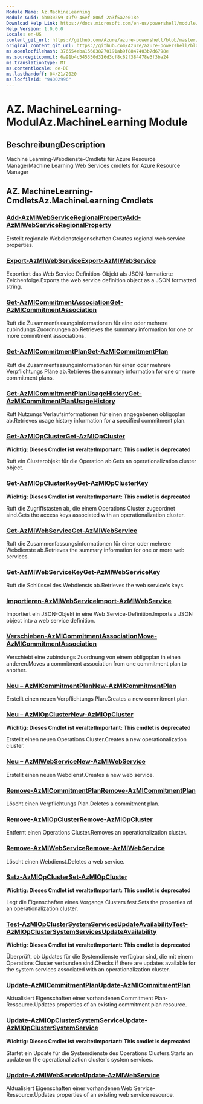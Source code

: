 ```yaml
---
Module Name: Az.MachineLearning
Module Guid: bb030259-49f9-46ef-806f-2a3f5a2e018e
Download Help Link: https://docs.microsoft.com/en-us/powershell/module/az.machinelearning
Help Version: 1.0.0.0
Locale: en-US
content_git_url: https://github.com/Azure/azure-powershell/blob/master/src/MachineLearning/MachineLearning/help/Az.MachineLearning.md
original_content_git_url: https://github.com/Azure/azure-powershell/blob/master/src/MachineLearning/MachineLearning/help/Az.MachineLearning.md
ms.openlocfilehash: 376554eba156838270191ab9f8847403b7d6798e
ms.sourcegitcommit: 6a91b4c545350d316d3cf8c62f384478e3f3ba24
ms.translationtype: MT
ms.contentlocale: de-DE
ms.lasthandoff: 04/21/2020
ms.locfileid: "94002996"
---
```

# <span data-ttu-id="e0247-101">AZ. MachineLearning-Modul</span><span class="sxs-lookup"><span data-stu-id="e0247-101">Az.MachineLearning Module</span></span>
## <span data-ttu-id="e0247-102">Beschreibung</span><span class="sxs-lookup"><span data-stu-id="e0247-102">Description</span></span>
<span data-ttu-id="e0247-103">Machine Learning-Webdienste-Cmdlets für Azure Resource Manager</span><span class="sxs-lookup"><span data-stu-id="e0247-103">Machine Learning Web Services cmdlets for Azure Resource Manager</span></span>

## <span data-ttu-id="e0247-104">AZ. MachineLearning-Cmdlets</span><span class="sxs-lookup"><span data-stu-id="e0247-104">Az.MachineLearning Cmdlets</span></span>
### [<span data-ttu-id="e0247-105">Add-AzMlWebServiceRegionalProperty</span><span class="sxs-lookup"><span data-stu-id="e0247-105">Add-AzMlWebServiceRegionalProperty</span></span>](Add-AzMlWebServiceRegionalProperty.md)
<span data-ttu-id="e0247-106">Erstellt regionale Webdiensteigenschaften.</span><span class="sxs-lookup"><span data-stu-id="e0247-106">Creates regional web service properties.</span></span>

### [<span data-ttu-id="e0247-107">Export-AzMlWebService</span><span class="sxs-lookup"><span data-stu-id="e0247-107">Export-AzMlWebService</span></span>](Export-AzMlWebService.md)
<span data-ttu-id="e0247-108">Exportiert das Web Service Definition-Objekt als JSON-formatierte Zeichenfolge.</span><span class="sxs-lookup"><span data-stu-id="e0247-108">Exports the web service definition object as a JSON formatted string.</span></span>

### [<span data-ttu-id="e0247-109">Get-AzMlCommitmentAssociation</span><span class="sxs-lookup"><span data-stu-id="e0247-109">Get-AzMlCommitmentAssociation</span></span>](Get-AzMlCommitmentAssociation.md)
<span data-ttu-id="e0247-110">Ruft die Zusammenfassungsinformationen für eine oder mehrere zubindungs Zuordnungen ab.</span><span class="sxs-lookup"><span data-stu-id="e0247-110">Retrieves the summary information for one or more commitment associations.</span></span>

### [<span data-ttu-id="e0247-111">Get-AzMlCommitmentPlan</span><span class="sxs-lookup"><span data-stu-id="e0247-111">Get-AzMlCommitmentPlan</span></span>](Get-AzMlCommitmentPlan.md)
<span data-ttu-id="e0247-112">Ruft die Zusammenfassungsinformationen für einen oder mehrere Verpflichtungs Pläne ab.</span><span class="sxs-lookup"><span data-stu-id="e0247-112">Retrieves the summary information for one or more commitment plans.</span></span>

### [<span data-ttu-id="e0247-113">Get-AzMlCommitmentPlanUsageHistory</span><span class="sxs-lookup"><span data-stu-id="e0247-113">Get-AzMlCommitmentPlanUsageHistory</span></span>](Get-AzMlCommitmentPlanUsageHistory.md)
<span data-ttu-id="e0247-114">Ruft Nutzungs Verlaufsinformationen für einen angegebenen obligoplan ab.</span><span class="sxs-lookup"><span data-stu-id="e0247-114">Retrieves usage history information for a specified commitment plan.</span></span>

### [<span data-ttu-id="e0247-115">Get-AzMlOpCluster</span><span class="sxs-lookup"><span data-stu-id="e0247-115">Get-AzMlOpCluster</span></span>](Get-AzMlOpCluster.md)
<span data-ttu-id="e0247-116">**Wichtig: Dieses Cmdlet ist veraltet**</span><span class="sxs-lookup"><span data-stu-id="e0247-116">**Important: This cmdlet is deprecated**</span></span>

<span data-ttu-id="e0247-117">Ruft ein Clusterobjekt für die Operation ab.</span><span class="sxs-lookup"><span data-stu-id="e0247-117">Gets an operationalization cluster object.</span></span>

### [<span data-ttu-id="e0247-118">Get-AzMlOpClusterKey</span><span class="sxs-lookup"><span data-stu-id="e0247-118">Get-AzMlOpClusterKey</span></span>](Get-AzMlOpClusterKey.md)
<span data-ttu-id="e0247-119">**Wichtig: Dieses Cmdlet ist veraltet**</span><span class="sxs-lookup"><span data-stu-id="e0247-119">**Important: This cmdlet is deprecated**</span></span>

<span data-ttu-id="e0247-120">Ruft die Zugriffstasten ab, die einem Operations Cluster zugeordnet sind.</span><span class="sxs-lookup"><span data-stu-id="e0247-120">Gets the access keys associated with an operationalization cluster.</span></span>

### [<span data-ttu-id="e0247-121">Get-AzMlWebService</span><span class="sxs-lookup"><span data-stu-id="e0247-121">Get-AzMlWebService</span></span>](Get-AzMlWebService.md)
<span data-ttu-id="e0247-122">Ruft die Zusammenfassungsinformationen für einen oder mehrere Webdienste ab.</span><span class="sxs-lookup"><span data-stu-id="e0247-122">Retrieves the summary information for one or more web services.</span></span>

### [<span data-ttu-id="e0247-123">Get-AzMlWebServiceKey</span><span class="sxs-lookup"><span data-stu-id="e0247-123">Get-AzMlWebServiceKey</span></span>](Get-AzMlWebServiceKey.md)
<span data-ttu-id="e0247-124">Ruft die Schlüssel des Webdiensts ab.</span><span class="sxs-lookup"><span data-stu-id="e0247-124">Retrieves the web service's keys.</span></span>

### [<span data-ttu-id="e0247-125">Importieren-AzMlWebService</span><span class="sxs-lookup"><span data-stu-id="e0247-125">Import-AzMlWebService</span></span>](Import-AzMlWebService.md)
<span data-ttu-id="e0247-126">Importiert ein JSON-Objekt in eine Web Service-Definition.</span><span class="sxs-lookup"><span data-stu-id="e0247-126">Imports a JSON object into a web service definition.</span></span>

### [<span data-ttu-id="e0247-127">Verschieben-AzMlCommitmentAssociation</span><span class="sxs-lookup"><span data-stu-id="e0247-127">Move-AzMlCommitmentAssociation</span></span>](Move-AzMlCommitmentAssociation.md)
<span data-ttu-id="e0247-128">Verschiebt eine zubindungs Zuordnung von einem obligoplan in einen anderen.</span><span class="sxs-lookup"><span data-stu-id="e0247-128">Moves a commitment association from one commitment plan to another.</span></span>

### [<span data-ttu-id="e0247-129">Neu – AzMlCommitmentPlan</span><span class="sxs-lookup"><span data-stu-id="e0247-129">New-AzMlCommitmentPlan</span></span>](New-AzMlCommitmentPlan.md)
<span data-ttu-id="e0247-130">Erstellt einen neuen Verpflichtungs Plan.</span><span class="sxs-lookup"><span data-stu-id="e0247-130">Creates a new commitment plan.</span></span>

### [<span data-ttu-id="e0247-131">Neu – AzMlOpCluster</span><span class="sxs-lookup"><span data-stu-id="e0247-131">New-AzMlOpCluster</span></span>](New-AzMlOpCluster.md)
<span data-ttu-id="e0247-132">**Wichtig: Dieses Cmdlet ist veraltet**</span><span class="sxs-lookup"><span data-stu-id="e0247-132">**Important: This cmdlet is deprecated**</span></span>

<span data-ttu-id="e0247-133">Erstellt einen neuen Operations Cluster.</span><span class="sxs-lookup"><span data-stu-id="e0247-133">Creates a new operationalization cluster.</span></span>

### [<span data-ttu-id="e0247-134">Neu – AzMlWebService</span><span class="sxs-lookup"><span data-stu-id="e0247-134">New-AzMlWebService</span></span>](New-AzMlWebService.md)
<span data-ttu-id="e0247-135">Erstellt einen neuen Webdienst.</span><span class="sxs-lookup"><span data-stu-id="e0247-135">Creates a new web service.</span></span>

### [<span data-ttu-id="e0247-136">Remove-AzMlCommitmentPlan</span><span class="sxs-lookup"><span data-stu-id="e0247-136">Remove-AzMlCommitmentPlan</span></span>](Remove-AzMlCommitmentPlan.md)
<span data-ttu-id="e0247-137">Löscht einen Verpflichtungs Plan.</span><span class="sxs-lookup"><span data-stu-id="e0247-137">Deletes a commitment plan.</span></span>

### [<span data-ttu-id="e0247-138">Remove-AzMlOpCluster</span><span class="sxs-lookup"><span data-stu-id="e0247-138">Remove-AzMlOpCluster</span></span>](Remove-AzMlOpCluster.md)
<span data-ttu-id="e0247-139">Entfernt einen Operations Cluster.</span><span class="sxs-lookup"><span data-stu-id="e0247-139">Removes an operationalization cluster.</span></span>

### [<span data-ttu-id="e0247-140">Remove-AzMlWebService</span><span class="sxs-lookup"><span data-stu-id="e0247-140">Remove-AzMlWebService</span></span>](Remove-AzMlWebService.md)
<span data-ttu-id="e0247-141">Löscht einen Webdienst.</span><span class="sxs-lookup"><span data-stu-id="e0247-141">Deletes a web service.</span></span>

### [<span data-ttu-id="e0247-142">Satz-AzMlOpCluster</span><span class="sxs-lookup"><span data-stu-id="e0247-142">Set-AzMlOpCluster</span></span>](Set-AzMlOpCluster.md)
<span data-ttu-id="e0247-143">**Wichtig: Dieses Cmdlet ist veraltet**</span><span class="sxs-lookup"><span data-stu-id="e0247-143">**Important: This cmdlet is deprecated**</span></span>

<span data-ttu-id="e0247-144">Legt die Eigenschaften eines Vorgangs Clusters fest.</span><span class="sxs-lookup"><span data-stu-id="e0247-144">Sets the properties of an operationalization cluster.</span></span>

### [<span data-ttu-id="e0247-145">Test-AzMlOpClusterSystemServicesUpdateAvailability</span><span class="sxs-lookup"><span data-stu-id="e0247-145">Test-AzMlOpClusterSystemServicesUpdateAvailability</span></span>](Test-AzMlOpClusterSystemServicesUpdateAvailability.md)
<span data-ttu-id="e0247-146">**Wichtig: Dieses Cmdlet ist veraltet**</span><span class="sxs-lookup"><span data-stu-id="e0247-146">**Important: This cmdlet is deprecated**</span></span>

<span data-ttu-id="e0247-147">Überprüft, ob Updates für die Systemdienste verfügbar sind, die mit einem Operations Cluster verbunden sind.</span><span class="sxs-lookup"><span data-stu-id="e0247-147">Checks if there are updates available for the system services associated with an operationalization cluster.</span></span>

### [<span data-ttu-id="e0247-148">Update-AzMlCommitmentPlan</span><span class="sxs-lookup"><span data-stu-id="e0247-148">Update-AzMlCommitmentPlan</span></span>](Update-AzMlCommitmentPlan.md)
<span data-ttu-id="e0247-149">Aktualisiert Eigenschaften einer vorhandenen Commitment Plan-Ressource.</span><span class="sxs-lookup"><span data-stu-id="e0247-149">Updates properties of an existing commitment plan resource.</span></span>

### [<span data-ttu-id="e0247-150">Update-AzMlOpClusterSystemService</span><span class="sxs-lookup"><span data-stu-id="e0247-150">Update-AzMlOpClusterSystemService</span></span>](Update-AzMlOpClusterSystemService.md)
<span data-ttu-id="e0247-151">**Wichtig: Dieses Cmdlet ist veraltet**</span><span class="sxs-lookup"><span data-stu-id="e0247-151">**Important: This cmdlet is deprecated**</span></span>

<span data-ttu-id="e0247-152">Startet ein Update für die Systemdienste des Operations Clusters.</span><span class="sxs-lookup"><span data-stu-id="e0247-152">Starts an update on the operationalization cluster's system services.</span></span>

### [<span data-ttu-id="e0247-153">Update-AzMlWebService</span><span class="sxs-lookup"><span data-stu-id="e0247-153">Update-AzMlWebService</span></span>](Update-AzMlWebService.md)
<span data-ttu-id="e0247-154">Aktualisiert Eigenschaften einer vorhandenen Web Service-Ressource.</span><span class="sxs-lookup"><span data-stu-id="e0247-154">Updates properties of an existing web service resource.</span></span>

